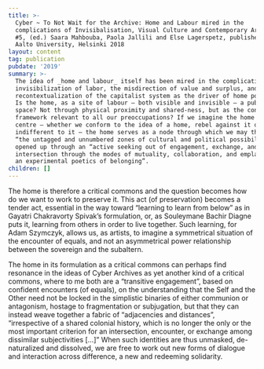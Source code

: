 ```yaml
---
title: >-
  Cyber ~ To Not Wait for the Archive: Home and Labour mired in the
  complications of Invisibalisation, Visual Culture and Contemporary Art Journal
  #5, (ed.) Saara Mahbouba, Paola Jallili and Else Lagerspetz, published by
  Aalto University, Helsinki 2018
layout: content
tag: publication
pubdate: '2019'
summary: >-
  The idea of _home and labour_ itself has been mired in the complications of
  invisibilization of labor, the misdirection of value and surplus, and the
  recontextualization of the capitalist system as the driver of home politics.
  Is the home, as a site of labour – both visible and invisible – a public
  space? Not through physical proximity and shared-ness, but as the conceptual
  framework relevant to all our preoccupations? If we imagine the home as a
  centre – whether we conform to the idea of a home, rebel against it or are
  indifferent to it – the home serves as a node through which we may think about
  “the untagged and unnumbered zones of cultural and political possibility”
  opened up through an “active seeking out of engagement, exchange, and
  intersection through the modes of mutuality, collaboration, and emplacement,
  an experimental poetics of belonging”.
children: []
---
```

The home is therefore a critical commons and the question becomes how do we want to work to preserve it. This act (of preservation) becomes a tender act, essential in the way toward “learning to learn from below” as in Gayatri Chakravorty Spivak’s formulation, or, as Souleymane Bachir Diagne puts it, learning from others in order to live together. Such learning, for Adam Szymczyk, allows us, as artists, to imagine a symmetrical situation of the encounter of equals, and not an asymmetrical power relationship between the sovereign and the subaltern. 

The home in its formulation as a critical commons can perhaps find resonance in the ideas of Cyber Archives as yet another kind of a critical commons, where to me both are a “transitive engagement”, based on confident encounters (of equals), on the understanding that the Self and the Other need not be locked in the simplistic binaries of either communion or antagonism, hostage to fragmentation or subjugation, but that they can instead weave together a fabric of “adjacencies and distances”, “irrespective of a shared colonial history, which is no longer the only or the most important criterion for an intersection, encounter, or exchange among dissimilar subjectivities \[…]” When such identities are thus unmasked, de-naturalized and dissolved, we are free to work out new forms of dialogue and interaction across difference, a new and redeeming solidarity.
